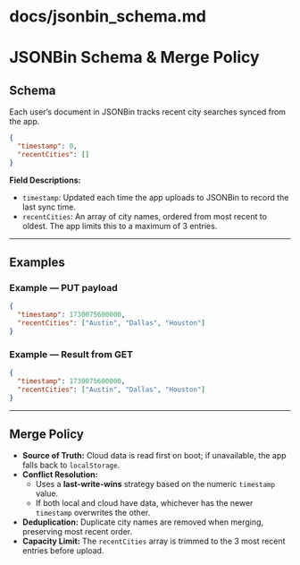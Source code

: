 # docs/jsonbin_schema.md
# JSONBin Schema & Merge Policy

## Schema

Each user’s document in JSONBin tracks recent city searches synced from the app.

```json
{
  "timestamp": 0,
  "recentCities": []
}
```

**Field Descriptions:**
- `timestamp`:  Updated each time the app uploads to JSONBin to record the last sync time.
- `recentCities`: An array of city names, ordered from most recent to oldest. The app limits this to a maximum of 3 entries.

---

## Examples

### Example — PUT payload
```json
{
  "timestamp": 1730075600000,
  "recentCities": ["Austin", "Dallas", "Houston"]
}
```

### Example — Result from GET
```json
{
  "timestamp": 1730075600000,
  "recentCities": ["Austin", "Dallas", "Houston"]
}
```

---

## Merge Policy

- **Source of Truth:** Cloud data is read first on boot; if unavailable, the app falls back to `localStorage`.  
- **Conflict Resolution:**  
  - Uses a **last-write-wins** strategy based on the numeric `timestamp` value.  
  - If both local and cloud have data, whichever has the newer `timestamp` overwrites the other.  
- **Deduplication:** Duplicate city names are removed when merging, preserving most recent order.  
- **Capacity Limit:** The `recentCities` array is trimmed to the 3 most recent entries before upload.

